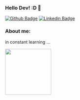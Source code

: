 ### Hello Dev! :D 👋

<!--
**uadson/uadson** is a ✨ _special_ ✨ repository because its `README.md` (this file) appears on your GitHub profile.

Here are some ideas to get you started:

- 🔭 I’m currently working on ...
- 🌱 I’m currently learning ...
- 👯 I’m looking to collaborate on ...
- 🤔 I’m looking for help with ...
- 💬 Ask me about ...
- 📫 How to reach me: ...
- 😄 Pronouns: ...
- ⚡ Fun fact: ...
-->

[![Github Badge](https://img.shields.io/badge/-Github-000?style=flat-square&logo=Github&logoColor=white&link=https://github.com/uadson)](https://github.com/uadson)
[![Linkedin Badge](https://img.shields.io/badge/-LinkedIn-blue?style=flat-square&logo=Linkedin&logoColor=white&link=https://www.linkedin.com/in/uadsonfeitosa/)](https://www.linkedin.com/in/uadsonfeitosa/)


### About me:

  in constant learning ...
  
 <img src="https://camo.githubusercontent.com/2dfa5562c05c2aa8f88770fa015a1654bb37725715f039d53fe4bfd707f35172/68747470733a2f2f6769746875622d726561646d652d73746174732e76657263656c2e6170702f6170693f757365726e616d653d4c65656858442673686f775f69636f6e733d74727565267468656d653d7261646963616c26696e636c7564655f616c6c5f636f6d6d6974733d7472756526636f756e745f707269766174653d74727565" data-canonical-src="https://github-readme-stats.vercel.app/api?username=uadson&amp;show_icons=true&amp;theme=radical&amp;include_all_commits=true&amp;count_private=true" style="max-width: 100%;" height="150em">
